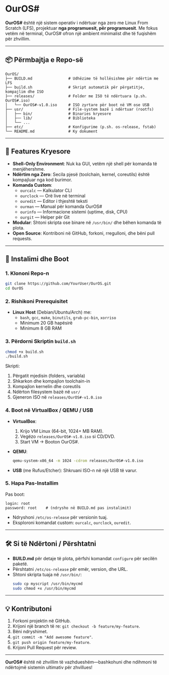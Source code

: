 # OurOS#

**OurOS#** është një sistem operativ i ndërtuar nga zero me Linux From Scratch (LFS), projektuar **nga programuesit, për programuesit**. Me fokus vetëm në terminal, OurOS# ofron një ambient minimalist dhe të fuqishëm për zhvillim.

---

## 📦 Përmbajtja e Repo-së

```
OurOS/
├── BUILD.md                # Udhëzime të hollësishme për ndërtim me LFS
├── build.sh                # Skript automatik për përgatitje, kompajlim dhe ISO
├── releases/               # Folder me ISO të ndërtuara (p.sh. OurOS#.iso)
│   └── OurOS#-v1.0.iso     # ISO zyrtare për boot në VM ose USB
├── usr/                    # File-system bazë i ndërtuar (rootfs)
│   ├── bin/                # Binaries kryesore
│   ├── lib/                # Biblioteka
│   └── ...
├── etc/                    # Konfigurime (p.sh. os-release, fstab)
└── README.md               # Ky dokument
```

---

## 🎯 Features Kryesore

- **Shell-Only Environment**: Nuk ka GUI, vetëm një shell për komanda të menjëhershme.
- **Ndërtim nga Zero**: Secila pjesë (toolchain, kernel, coreutils) është kompajluar nga kod burimor.
- **Komanda Custom**:
  - `ourcalc`  — Kalkulator CLI
  - `ourclock` — Orë live në terminal
  - `ouredit`  — Editor i thjeshtë teksti
  - `ourman`   — Manual për komanda OurOS#
  - `ourinfo`  — Informacione sistemi (uptime, disk, CPU)
  - `ourgit`   — Helper për Git
- **Modular**: Shtoni skripta ose binare në `/usr/bin/` dhe bëhen komanda të plota.
- **Open Source**: Kontriboni në GitHub, forkoni, rregulloni, dhe bëni pull requests.

---

## 🚀 Instalimi dhe Boot

### 1. Klononi Repo-n

```bash
git clone https://github.com/YourUser/OurOS.git
cd OurOS
```

### 2. Rishikoni Prerequisitet

- **Linux Host** (Debian/Ubuntu/Arch) me:
  - `bash`, `gcc`, `make`, `binutils`, `grub-pc-bin`, `xorriso`
  - Minimum 20 GB hapësirë
  - Minimum 8 GB RAM

### 3. Përdorni Skriptin `build.sh`

```bash
chmod +x build.sh
./build.sh
```

Skripti:
1. Përgatit mjedisin (folders, variabla)
2. Shkarkon dhe kompajlon toolchain-in
3. Kompajlon kernelin dhe coreutils
4. Ndërton filesystem bazë në `usr/`
5. Gjeneron ISO në `releases/OurOS#-v1.0.iso`

### 4. Boot në VirtualBox / QEMU / USB

- **VirtualBox**:
  1. Krijo VM Linux (64-bit, 1024+ MB RAM).
  2. Vegëzo `releases/OurOS#-v1.0.iso` si CD/DVD.
  3. Start VM → Booton OurOS#.

- **QEMU**:
  ```bash
  qemu-system-x86_64 -m 1024 -cdrom releases/OurOS#-v1.0.iso
  ```

- **USB** (me Rufus/Etcher): Shkruani ISO-n në një USB të varur.

### 5. Hapa Pas-Installim

Pas boot:
```
login: root
password: root    # (ndrysho në BUILD.md pas instalimit)
```
- Ndryshoni `/etc/os-release` për versionin tuaj.
- Eksploroni komandat custom: `ourcalc`, `ourclock`, `ouredit`.

---

## 🛠️ Si të Ndërtoni / Përshtatni

- **BUILD.md** për detaje të plota, përfshi komandat `configure` për secilën paketë.
- Përshtatni `/etc/os-release` për emër, version, dhe URL.
- Shtoni skripta tuaja në `/usr/bin/`:
  ```bash
  sudo cp myscript /usr/bin/mycmd
  sudo chmod +x /usr/bin/mycmd
  ```

---

## 💡 Kontributoni

1. Forkoni projektin në GitHub.
2. Krijoni një branch të re: `git checkout -b feature/my-feature`.
3. Bëni ndryshimet.
4. `git commit -m "Add awesome feature"`.
5. `git push origin feature/my-feature`.
6. Krijoni Pull Request për review.

---

**OurOS#** është në zhvillim të vazhdueshëm—bashkohuni dhe ndihmoni të ndërtojmë sistemin ultimativ për zhvillues!
